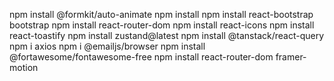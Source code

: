 
npm install @formkit/auto-animate
npm install
npm install react-bootstrap bootstrap
npm install react-router-dom
npm install react-icons
npm install react-toastify
npm install zustand@latest
npm install @tanstack/react-query
npm i axios
npm i @emailjs/browser
npm install @fortawesome/fontawesome-free
npm install react-router-dom framer-motion

